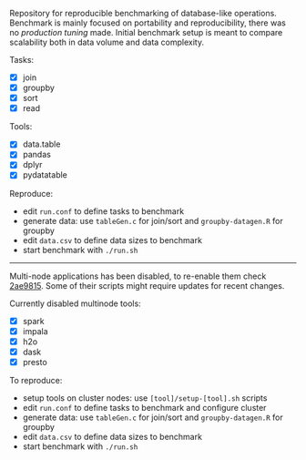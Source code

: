 Repository for reproducible benchmarking of database-like operations.  
Benchmark is mainly focused on portability and reproducibility, there was no *production tuning* made. Initial benchmark setup is meant to compare scalability both in data volume and data complexity.  

Tasks:
  - [x] join
  - [x] groupby
  - [x] sort
  - [x] read

Tools:
  - [x] data.table
  - [x] pandas
  - [x] dplyr
  - [x] pydatatable

Reproduce:  
- edit `run.conf` to define tasks to benchmark
- generate data: use `tableGen.c` for join/sort and `groupby-datagen.R` for groupby
- edit `data.csv` to define data sizes to benchmark
- start benchmark with `./run.sh`

---

Multi-node applications has been disabled, to re-enable them check [2ae9815](https://github.com/h2oai/db-benchmark/commit/2ae98156532641f57c092f7b9b74cf4a8d7e2ef8). Some of their scripts might require updates for recent changes.  

Currently disabled multinode tools:
  - [x] spark
  - [x] impala
  - [x] h2o
  - [x] dask
  - [x] presto

To reproduce:  
- setup tools on cluster nodes: use `[tool]/setup-[tool].sh` scripts
- edit `run.conf` to define tasks to benchmark and configure cluster
- generate data: use `tableGen.c` for join/sort and `groupby-datagen.R` for groupby
- edit `data.csv` to define data sizes to benchmark
- start benchmark with `./run.sh`
